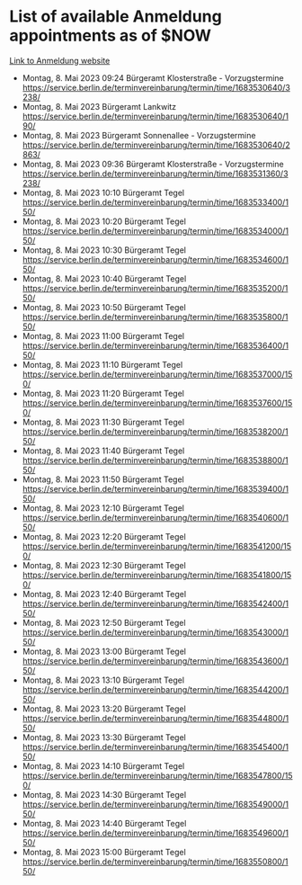 # List of available Anmeldung appointments as of $NOW
[Link to Anmeldung website](https://service.berlin.de/terminvereinbarung/termin/tag.php?termin=1&anliegen[]=120686&dienstleisterlist=122210,122217,327316,122219,327312,122227,327314,122231,327346,122243,327348,122254,122252,329742,122260,329745,122262,329748,122271,327278,122273,327274,122277,327276,330436,122280,327294,122282,327290,122284,327292,122291,327270,122285,327266,122286,327264,122296,327268,150230,329760,122297,327286,122294,327284,122312,329763,122314,329775,122304,327330,122311,327334,122309,327332,317869,122281,327352,122279,329772,122283,122276,327324,122274,327326,122267,329766,122246,327318,122251,327320,122257,327322,122208,327298,122226,327300&herkunft=http%3A%2F%2Fservice.berlin.de%2Fdienstleistung%2F120686%2F)
- Montag, 8. Mai 2023 09:24 Bürgeramt Klosterstraße - Vorzugstermine https://service.berlin.de/terminvereinbarung/termin/time/1683530640/3238/
- Montag, 8. Mai 2023  Bürgeramt Lankwitz https://service.berlin.de/terminvereinbarung/termin/time/1683530640/190/
- Montag, 8. Mai 2023  Bürgeramt Sonnenallee - Vorzugstermine https://service.berlin.de/terminvereinbarung/termin/time/1683530640/2863/
- Montag, 8. Mai 2023 09:36 Bürgeramt Klosterstraße - Vorzugstermine https://service.berlin.de/terminvereinbarung/termin/time/1683531360/3238/
- Montag, 8. Mai 2023 10:10 Bürgeramt Tegel https://service.berlin.de/terminvereinbarung/termin/time/1683533400/150/
- Montag, 8. Mai 2023 10:20 Bürgeramt Tegel https://service.berlin.de/terminvereinbarung/termin/time/1683534000/150/
- Montag, 8. Mai 2023 10:30 Bürgeramt Tegel https://service.berlin.de/terminvereinbarung/termin/time/1683534600/150/
- Montag, 8. Mai 2023 10:40 Bürgeramt Tegel https://service.berlin.de/terminvereinbarung/termin/time/1683535200/150/
- Montag, 8. Mai 2023 10:50 Bürgeramt Tegel https://service.berlin.de/terminvereinbarung/termin/time/1683535800/150/
- Montag, 8. Mai 2023 11:00 Bürgeramt Tegel https://service.berlin.de/terminvereinbarung/termin/time/1683536400/150/
- Montag, 8. Mai 2023 11:10 Bürgeramt Tegel https://service.berlin.de/terminvereinbarung/termin/time/1683537000/150/
- Montag, 8. Mai 2023 11:20 Bürgeramt Tegel https://service.berlin.de/terminvereinbarung/termin/time/1683537600/150/
- Montag, 8. Mai 2023 11:30 Bürgeramt Tegel https://service.berlin.de/terminvereinbarung/termin/time/1683538200/150/
- Montag, 8. Mai 2023 11:40 Bürgeramt Tegel https://service.berlin.de/terminvereinbarung/termin/time/1683538800/150/
- Montag, 8. Mai 2023 11:50 Bürgeramt Tegel https://service.berlin.de/terminvereinbarung/termin/time/1683539400/150/
- Montag, 8. Mai 2023 12:10 Bürgeramt Tegel https://service.berlin.de/terminvereinbarung/termin/time/1683540600/150/
- Montag, 8. Mai 2023 12:20 Bürgeramt Tegel https://service.berlin.de/terminvereinbarung/termin/time/1683541200/150/
- Montag, 8. Mai 2023 12:30 Bürgeramt Tegel https://service.berlin.de/terminvereinbarung/termin/time/1683541800/150/
- Montag, 8. Mai 2023 12:40 Bürgeramt Tegel https://service.berlin.de/terminvereinbarung/termin/time/1683542400/150/
- Montag, 8. Mai 2023 12:50 Bürgeramt Tegel https://service.berlin.de/terminvereinbarung/termin/time/1683543000/150/
- Montag, 8. Mai 2023 13:00 Bürgeramt Tegel https://service.berlin.de/terminvereinbarung/termin/time/1683543600/150/
- Montag, 8. Mai 2023 13:10 Bürgeramt Tegel https://service.berlin.de/terminvereinbarung/termin/time/1683544200/150/
- Montag, 8. Mai 2023 13:20 Bürgeramt Tegel https://service.berlin.de/terminvereinbarung/termin/time/1683544800/150/
- Montag, 8. Mai 2023 13:30 Bürgeramt Tegel https://service.berlin.de/terminvereinbarung/termin/time/1683545400/150/
- Montag, 8. Mai 2023 14:10 Bürgeramt Tegel https://service.berlin.de/terminvereinbarung/termin/time/1683547800/150/
- Montag, 8. Mai 2023 14:30 Bürgeramt Tegel https://service.berlin.de/terminvereinbarung/termin/time/1683549000/150/
- Montag, 8. Mai 2023 14:40 Bürgeramt Tegel https://service.berlin.de/terminvereinbarung/termin/time/1683549600/150/
- Montag, 8. Mai 2023 15:00 Bürgeramt Tegel https://service.berlin.de/terminvereinbarung/termin/time/1683550800/150/
